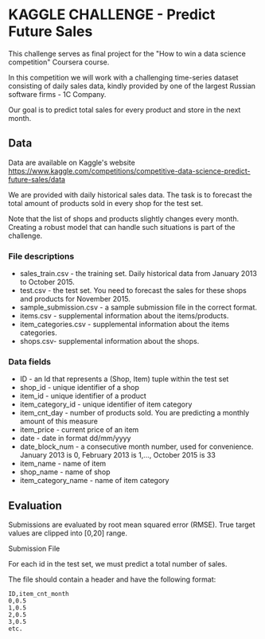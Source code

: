 # KAGGLE CHALLENGE  - Predict Future Sales

This challenge serves as final project for the "How to win a data science competition" Coursera course.

In this competition we will work with a challenging time-series dataset consisting of daily sales data, kindly provided by one of the largest Russian software firms - 1C Company. 

Our goal is to predict total sales for every product and store in the next month. 

## Data

Data are available on Kaggle's website
https://www.kaggle.com/competitions/competitive-data-science-predict-future-sales/data

We are provided with daily historical sales data. The task is to forecast the total amount of products sold in every shop for the test set. 

Note that the list of shops and products slightly changes every month. Creating a robust model that can handle such situations is part of the challenge.

### File descriptions 
+ sales_train.csv - the training set. Daily historical data from January 2013 to October 2015.
+ test.csv - the test set. You need to forecast the sales for these shops and products for November 2015.
+ sample_submission.csv - a sample submission file in the correct format.
+ items.csv - supplemental information about the items/products.
+ item_categories.csv  - supplemental information about the items categories.
+ shops.csv- supplemental information about the shops.

### Data fields
+ ID - an Id that represents a (Shop, Item) tuple within the test set
+ shop_id - unique identifier of a shop
+ item_id - unique identifier of a product
+ item_category_id - unique identifier of item category
+ item_cnt_day - number of products sold. You are predicting a monthly amount of this measure
+ item_price - current price of an item
+ date - date in format dd/mm/yyyy
+ date_block_num - a consecutive month number, used for convenience. January 2013 is 0, February 2013 is 1,..., October 2015 is 33
+ item_name - name of item
+ shop_name - name of shop
+ item_category_name - name of item category

## Evaluation

Submissions are evaluated by root mean squared error (RMSE). True target values are clipped into [0,20] range.

Submission File

For each id in the test set, we must predict a total number of sales. 

The file should contain a header and have the following format:

````
ID,item_cnt_month
0,0.5
1,0.5
2,0.5
3,0.5
etc.
````